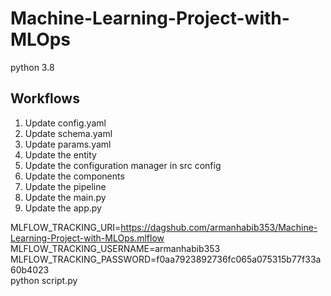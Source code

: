 # Machine-Learning-Project-with-MLOps

python 3.8

## Workflows

1. Update config.yaml
2. Update schema.yaml
3. Update params.yaml
4. Update the entity
5. Update the configuration manager in src config
6. Update the components
7. Update the pipeline 
8. Update the main.py
9. Update the app.py


MLFLOW_TRACKING_URI=https://dagshub.com/armanhabib353/Machine-Learning-Project-with-MLOps.mlflow \
MLFLOW_TRACKING_USERNAME=armanhabib353 \
MLFLOW_TRACKING_PASSWORD=f0aa7923892736fc065a075315b77f33a60b4023 \
python script.py